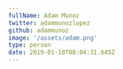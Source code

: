 ```yaml
---
fullName: Adam Munoz
twitter: adammunozlopez
github: adammunoz
image: '/assets/adam.png'
type: person
date: 2019-01-10T08:04:31.645Z
---
```

